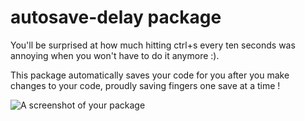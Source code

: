 # autosave-delay package

You'll be surprised at how much hitting ctrl+s every ten seconds was annoying when you won't have to do it anymore :).

This package automatically saves your code for you after you make changes to your code, proudly saving fingers one save at a time !


![A screenshot of your package](https://f.cloud.github.com/assets/69169/2290250/c35d867a-a017-11e3-86be-cd7c5bf3ff9b.gif)
